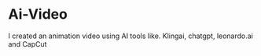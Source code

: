 # Ai-Video
I created an animation video using AI tools like. Klingai, chatgpt, leonardo.ai and CapCut
